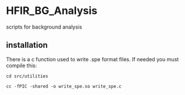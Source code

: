 # HFIR_BG_Analysis
scripts for background analysis


## installation
There is a c function used to write .spe format files. If needed you must compile this:

`cd src/utilities`

`cc -fPIC -shared -o write_spe.so write_spe.c`
